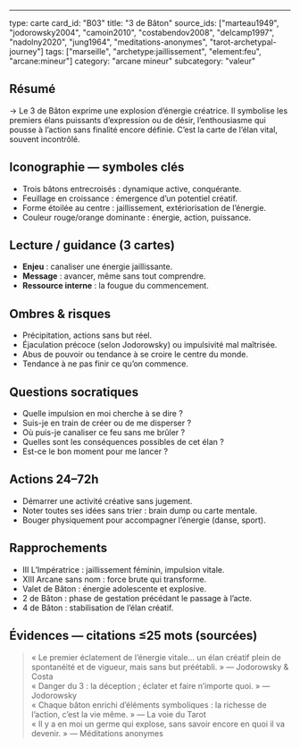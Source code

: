 ---
type: carte
card_id: "B03"
title: "3 de Bâton"
source_ids: ["marteau1949", "jodorowsky2004", "camoin2010", "costabendov2008", "delcamp1997", "nadolny2020", "jung1964", "meditations-anonymes", "tarot-archetypal-journey"]
tags: ["marseille", "archetype:jaillissement", "element:feu", "arcane:mineur"]
category: "arcane mineur"
subcategory: "valeur"

## Résumé
→ Le 3 de Bâton exprime une explosion d’énergie créatrice. Il symbolise les premiers élans puissants d’expression ou de désir, l’enthousiasme qui pousse à l’action sans finalité encore définie. C’est la carte de l’élan vital, souvent incontrôlé.

## Iconographie — symboles clés
- Trois bâtons entrecroisés : dynamique active, conquérante.
- Feuillage en croissance : émergence d’un potentiel créatif.
- Forme étoilée au centre : jaillissement, extériorisation de l’énergie.
- Couleur rouge/orange dominante : énergie, action, puissance.

## Lecture / guidance (3 cartes)
- **Enjeu** : canaliser une énergie jaillissante.
- **Message** : avancer, même sans tout comprendre.
- **Ressource interne** : la fougue du commencement.

## Ombres & risques
- Précipitation, actions sans but réel.
- Éjaculation précoce (selon Jodorowsky) ou impulsivité mal maîtrisée.
- Abus de pouvoir ou tendance à se croire le centre du monde.
- Tendance à ne pas finir ce qu’on commence.

## Questions socratiques
- Quelle impulsion en moi cherche à se dire ?
- Suis-je en train de créer ou de me disperser ?
- Où puis-je canaliser ce feu sans me brûler ?
- Quelles sont les conséquences possibles de cet élan ?
- Est-ce le bon moment pour me lancer ?

## Actions 24–72h
- Démarrer une activité créative sans jugement.
- Noter toutes ses idées sans trier : brain dump ou carte mentale.
- Bouger physiquement pour accompagner l’énergie (danse, sport).

## Rapprochements
- III L’Impératrice : jaillissement féminin, impulsion vitale.
- XIII Arcane sans nom : force brute qui transforme.
- Valet de Bâton : énergie adolescente et explosive.
- 2 de Bâton : phase de gestation précédant le passage à l’acte.
- 4 de Bâton : stabilisation de l’élan créatif.

## Évidences — citations ≤25 mots (sourcées)
> « Le premier éclatement de l’énergie vitale… un élan créatif plein de spontanéité et de vigueur, mais sans but préétabli. » — Jodorowsky & Costa  
> « Danger du 3 : la déception ; éclater et faire n’importe quoi. » — Jodorowsky  
> « Chaque bâton enrichi d’éléments symboliques : la richesse de l’action, c’est la vie même. » — La voie du Tarot  
> « Il y a en moi un germe qui explose, sans savoir encore en quoi il va devenir. » — Méditations anonymes
